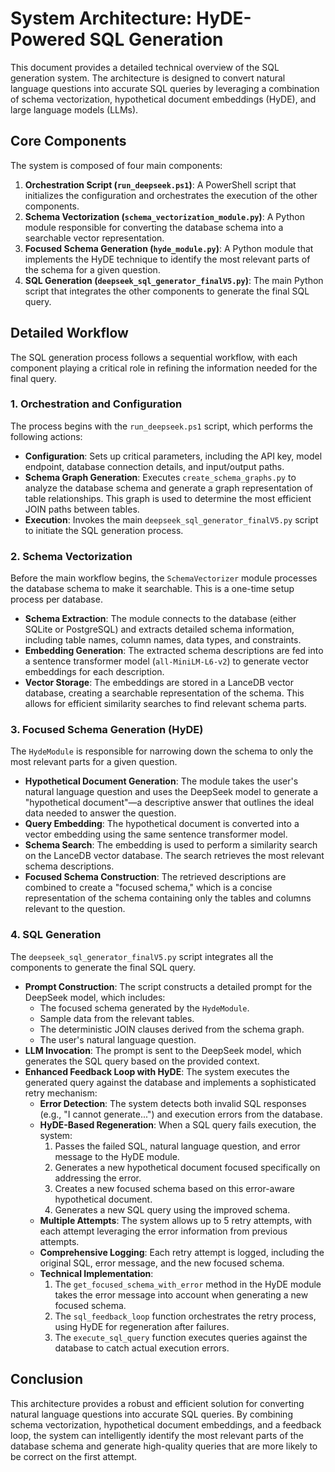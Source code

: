 # System Architecture: HyDE-Powered SQL Generation

This document provides a detailed technical overview of the SQL generation system. The architecture is designed to convert natural language questions into accurate SQL queries by leveraging a combination of schema vectorization, hypothetical document embeddings (HyDE), and large language models (LLMs).

## Core Components

The system is composed of four main components:

1.  **Orchestration Script (`run_deepseek.ps1`)**: A PowerShell script that initializes the configuration and orchestrates the execution of the other components.
2.  **Schema Vectorization (`schema_vectorization_module.py`)**: A Python module responsible for converting the database schema into a searchable vector representation.
3.  **Focused Schema Generation (`hyde_module.py`)**: A Python module that implements the HyDE technique to identify the most relevant parts of the schema for a given question.
4.  **SQL Generation (`deepseek_sql_generator_finalV5.py`)**: The main Python script that integrates the other components to generate the final SQL query.

## Detailed Workflow

The SQL generation process follows a sequential workflow, with each component playing a critical role in refining the information needed for the final query.

### 1. Orchestration and Configuration

The process begins with the `run_deepseek.ps1` script, which performs the following actions:

-   **Configuration**: Sets up critical parameters, including the API key, model endpoint, database connection details, and input/output paths.
-   **Schema Graph Generation**: Executes `create_schema_graphs.py` to analyze the database schema and generate a graph representation of table relationships. This graph is used to determine the most efficient JOIN paths between tables.
-   **Execution**: Invokes the main `deepseek_sql_generator_finalV5.py` script to initiate the SQL generation process.

### 2. Schema Vectorization

Before the main workflow begins, the `SchemaVectorizer` module processes the database schema to make it searchable. This is a one-time setup process per database.

-   **Schema Extraction**: The module connects to the database (either SQLite or PostgreSQL) and extracts detailed schema information, including table names, column names, data types, and constraints.
-   **Embedding Generation**: The extracted schema descriptions are fed into a sentence transformer model (`all-MiniLM-L6-v2`) to generate vector embeddings for each description.
-   **Vector Storage**: The embeddings are stored in a LanceDB vector database, creating a searchable representation of the schema. This allows for efficient similarity searches to find relevant schema parts.

### 3. Focused Schema Generation (HyDE)

The `HydeModule` is responsible for narrowing down the schema to only the most relevant parts for a given question.

-   **Hypothetical Document Generation**: The module takes the user's natural language question and uses the DeepSeek model to generate a "hypothetical document"—a descriptive answer that outlines the ideal data needed to answer the question.
-   **Query Embedding**: The hypothetical document is converted into a vector embedding using the same sentence transformer model.
-   **Schema Search**: The embedding is used to perform a similarity search on the LanceDB vector database. The search retrieves the most relevant schema descriptions.
-   **Focused Schema Construction**: The retrieved descriptions are combined to create a "focused schema," which is a concise representation of the schema containing only the tables and columns relevant to the question.

### 4. SQL Generation

The `deepseek_sql_generator_finalV5.py` script integrates all the components to generate the final SQL query.

-   **Prompt Construction**: The script constructs a detailed prompt for the DeepSeek model, which includes:
    -   The focused schema generated by the `HydeModule`.
    -   Sample data from the relevant tables.
    -   The deterministic JOIN clauses derived from the schema graph.
    -   The user's natural language question.
-   **LLM Invocation**: The prompt is sent to the DeepSeek model, which generates the SQL query based on the provided context.
-   **Enhanced Feedback Loop with HyDE**: The system executes the generated query against the database and implements a sophisticated retry mechanism:
    -   **Error Detection**: The system detects both invalid SQL responses (e.g., "I cannot generate...") and execution errors from the database.
    -   **HyDE-Based Regeneration**: When a SQL query fails execution, the system:
        1. Passes the failed SQL, natural language question, and error message to the HyDE module.
        2. Generates a new hypothetical document focused specifically on addressing the error.
        3. Creates a new focused schema based on this error-aware hypothetical document.
        4. Generates a new SQL query using the improved schema.
    -   **Multiple Attempts**: The system allows up to 5 retry attempts, with each attempt leveraging the error information from previous attempts.
    -   **Comprehensive Logging**: Each retry attempt is logged, including the original SQL, error message, and the new focused schema.
    -   **Technical Implementation**: 
        1. The `get_focused_schema_with_error` method in the HyDE module takes the error message into account when generating a new focused schema.
        2. The `sql_feedback_loop` function orchestrates the retry process, using HyDE for regeneration after failures.
        3. The `execute_sql_query` function executes queries against the database to catch actual execution errors.

## Conclusion

This architecture provides a robust and efficient solution for converting natural language questions into accurate SQL queries. By combining schema vectorization, hypothetical document embeddings, and a feedback loop, the system can intelligently identify the most relevant parts of the database schema and generate high-quality queries that are more likely to be correct on the first attempt.
